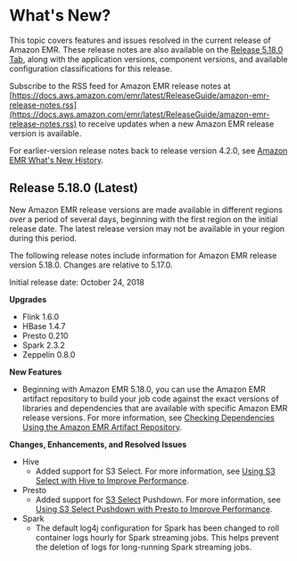 # What's New?<a name="emr-whatsnew"></a>

This topic covers features and issues resolved in the current release of Amazon EMR\. These release notes are also available on the [Release 5\.18\.0 Tab](emr-release-5x.md#emr-5180-release), along with the application versions, component versions, and available configuration classifications for this release\.

Subscribe to the RSS feed for Amazon EMR release notes at [https://docs.aws.amazon.com/emr/latest/ReleaseGuide/amazon-emr-release-notes.rss](https://docs.aws.amazon.com/emr/latest/ReleaseGuide/amazon-emr-release-notes.rss) to receive updates when a new Amazon EMR release version is available\.

For earlier\-version release notes back to release version 4\.2\.0, see [Amazon EMR What's New History](emr-whatsnew-history.md)\.

## Release 5\.18\.0 \(Latest\)<a name="emr-5180-whatsnew"></a>

New Amazon EMR release versions are made available in different regions over a period of several days, beginning with the first region on the initial release date\. The latest release version may not be available in your region during this period\.

The following release notes include information for Amazon EMR release version 5\.18\.0\. Changes are relative to 5\.17\.0\.

Initial release date: October 24, 2018

**Upgrades**
+ Flink 1\.6\.0
+ HBase 1\.4\.7
+ Presto 0\.210
+ Spark 2\.3\.2
+ Zeppelin 0\.8\.0

**New Features**
+ Beginning with Amazon EMR 5\.18\.0, you can use the Amazon EMR artifact repository to build your job code against the exact versions of libraries and dependencies that are available with specific Amazon EMR release versions\. For more information, see [Checking Dependencies Using the Amazon EMR Artifact Repository](emr-artifact-repository.md)\.

**Changes, Enhancements, and Resolved Issues**
+ Hive
  + Added support for S3 Select\. For more information, see [Using S3 Select with Hive to Improve Performance](emr-hive-s3select.md)\.
+ Presto
  + Added support for [S3 Select](aws.amazon.comblogs/aws/s3-glacier-select/) Pushdown\. For more information, see [Using S3 Select Pushdown with Presto to Improve Performance](emr-presto-s3select.md)\.
+ Spark
  + The default log4j configuration for Spark has been changed to roll container logs hourly for Spark streaming jobs\. This helps prevent the deletion of logs for long\-running Spark streaming jobs\.